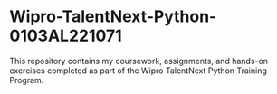 # Wipro-TalentNext-Python-0103AL221071
This repository contains my coursework, assignments, and hands-on exercises completed as part of the Wipro TalentNext Python Training Program.
